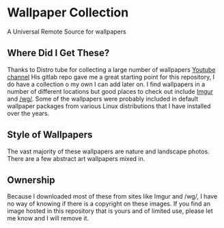 # Wallpaper Collection 

A Universal Remote Source for wallpapers

## Where Did I Get These?

Thanks to Distro tube  for collecting a large number of wallpapers [Youtube channel](https://www.youtube.com/c/DistroTube) 
His gitlab repo gave me a great starting point for this repository, I do have a collection o my own I can add later on. 
I find wallpapers in a number of different locations but good places to check out include [Imgur](http://imgur.com) and [/wg/](http://4chan.org/wg).  Some of the wallpapers were probably included in default wallpaper packages from various Linux distributions that I have installed over the years.

## Style of Wallpapers

The vast majority of these wallpapers are nature and landscape photos.  There are a few abstract art wallpapers mixed in.

## Ownership

Because I downloaded most of these from sites like Imgur and /wg/, I have no way of knowing if there is a copyright on these images. If you find an image hosted in this repository that is yours and of limited use, please let me know and I will remove it.
